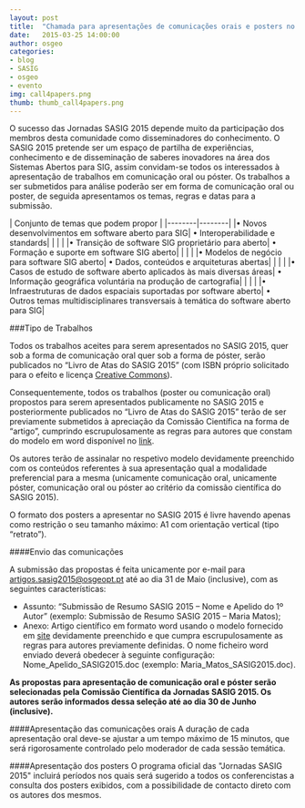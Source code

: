 ```yaml
---
layout: post
title:  "Chamada para apresentações de comunicações orais e posters no SASIG 2015"
date:   2015-03-25 14:00:00
author: osgeo
categories: 
- blog
- SASIG
- osgeo
- evento
img: call4papers.png
thumb: thumb_call4papers.png
---
```



O sucesso das Jornadas SASIG 2015 depende muito da participação dos membros desta comunidade como disseminadores do conhecimento. O SASIG 2015 pretende ser um espaço de partilha de experiências, conhecimento e de disseminação de saberes inovadores na área dos Sistemas Abertos para SIG, assim convidam-se todos os interessados à apresentação de trabalhos em comunicação oral ou póster. Os trabalhos a ser submetidos para análise poderão ser em forma de comunicação oral ou poster, de seguida apresentamos os temas, regras e datas para a submissão.<!--more-->


| Conjunto de temas que podem propor |
|--------|--------|
|• Novos desenvolvimentos em software aberto para SIG| • Interoperabilidade e standards|
| | |
|• Transição de software SIG proprietário para aberto| •   Formação e suporte em software SIG aberto|
| | |
|• Modelos de negócio para software SIG aberto| •   Dados, conteúdos e arquiteturas abertas|
| | |
|• Casos de estudo de software aberto aplicados às mais diversas áreas| •    Informação geográfica voluntária na produção de cartografia|
| | |
|• Infraestruturas de dados espaciais suportadas por software aberto| • Outros temas multidisciplinares transversais à temática do software aberto para SIG|

###Tipo de Trabalhos

Todos os trabalhos aceites para serem apresentados no SASIG 2015, quer sob a forma de comunicação oral quer sob a forma de póster, serão publicados no “Livro de Atas do SASIG 2015” (com ISBN próprio solicitado para o efeito e licença [Creative Commons](http://creativecommons.pt/cms/view/id/28/)).

Consequentemente, todos os trabalhos (poster ou comunicação oral) propostos para serem apresentados publicamente no SASIG 2015 e posteriormente publicados no “Livro de Atas do SASIG 2015” terão de ser previamente submetidos à apreciação da Comissão Científica na forma de “artigo”, cumprindo escrupulosamente as regras para autores que constam do modelo em word disponível no [link](https://drive.google.com/file/d/0B495G9xDT1s9QnpWS2FEdkVCZWM/view?usp=sharing).

Os autores terão de assinalar no respetivo modelo devidamente preenchido com os conteúdos referentes à sua apresentação qual a modalidade preferencial para a mesma (unicamente comunicação oral, unicamente póster, comunicação oral ou póster ao critério da comissão científica do SASIG 2015).

O formato dos posters a apresentar no SASIG 2015 é livre havendo apenas como restrição o seu tamanho máximo: A1 com orientação vertical (tipo “retrato”).

####Envio das comunicações

A submissão das propostas é feita unicamente por e-mail para artigos.sasig2015@osgeopt.pt até ao dia 31 de Maio (inclusive), com as seguintes características:

- Assunto: “Submissão de Resumo SASIG 2015 – Nome e Apelido do 1º Autor” (exemplo: Submissão de Resumo SASIG 2015 – Maria Matos);
- Anexo: Artigo científico em formato word usando o modelo fornecido em [site](https://drive.google.com/file/d/0B495G9xDT1s9QnpWS2FEdkVCZWM/view?usp=sharing) devidamente preenchido e que cumpra escrupulosamente as regras para autores previamente definidas. O nome ficheiro word enviado deverá obedecer à seguinte configuração: Nome_Apelido_SASIG2015.doc (exemplo: Maria_Matos_SASIG2015.doc).

**As propostas para apresentação de comunicação oral e póster serão selecionadas pela Comissão Científica da Jornadas SASIG 2015. Os autores serão informados dessa seleção até ao dia 30 de Junho (inclusive).**

####Apresentação das comunicações orais
A duração de cada apresentação oral deve-se ajustar a um tempo máximo de 15 minutos, que será rigorosamente controlado pelo moderador de cada sessão temática.

####Apresentação dos posters
O programa oficial das "Jornadas SASIG 2015" incluirá períodos nos quais será sugerido a todos os conferencistas a consulta dos posters exibidos, com a possibilidade de contacto direto com os autores dos mesmos.











